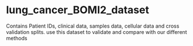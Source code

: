 # lung_cancer_BOMI2_dataset
Contains Patient IDs, clinical data, samples data, cellular data and cross validation splits. use this dataset to validate and compare with our different methods
